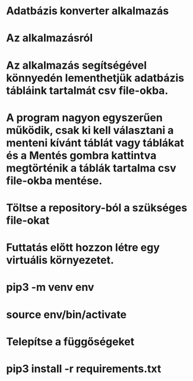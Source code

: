 # Adatbázis konverter alkalmazás

# Az alkalmazásról

# Az alkalmazás segítségével könnyedén lementhetjük adatbázis tábláink tartalmát csv file-okba.
# A program nagyon egyszerűen működik, csak ki kell választani a menteni kívánt táblát vagy táblákat és a Mentés gombra kattintva megtörténik a táblák tartalma csv file-okba mentése.

# Töltse a repository-ból a szükséges file-okat
# 

# Futtatás előtt hozzon létre egy virtuális környezetet.
# pip3 -m venv env
# source env/bin/activate

# Telepítse a függőségeket
# pip3 install -r requirements.txt
